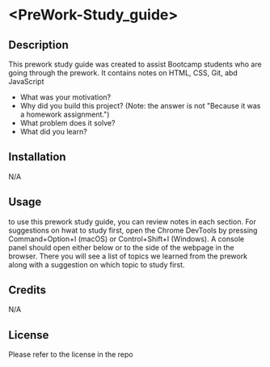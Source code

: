 # <PreWork-Study_guide>

## Description

This prework study guide was created to assist Bootcamp students who are going through the prework. It contains notes on HTML, CSS, Git, abd JavaScript

- What was your motivation?
- Why did you build this project? (Note: the answer is not "Because it was a homework assignment.")
- What problem does it solve?
- What did you learn?


## Installation

N/A

## Usage

to use this prework study guide, you can review notes in each section. For suggestions on hwat to study first, open the Chrome DevTools by pressing Command+Option+I (macOS) or Control+Shift+I (Windows). A console panel should open either below or to the side of the webpage in the browser. There you will see a list of topics we learned from the prework along with a suggestion on which topic to study first.

## Credits

N/A

## License

Please refer to the license in the repo